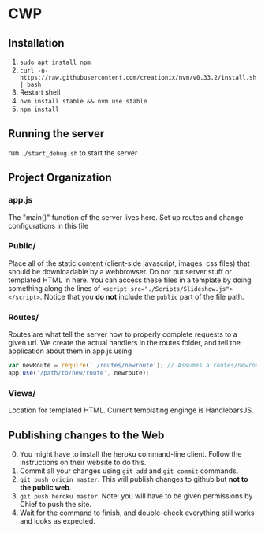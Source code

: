 # CWP

## Installation
1. `sudo apt install npm`
2. `curl -o- https://raw.githubusercontent.com/creationix/nvm/v0.33.2/install.sh | bash`
3. Restart shell
4. `nvm install stable && nvm use stable`
5. `npm install`

## Running the server
run `./start_debug.sh` to start the server

## Project Organization

### app.js
The "main()" function of the server lives here. Set up routes and change configurations in this file

### Public/
Place all of the static content (client-side javascript, images, css files) that should be downloadable by a webbrowser. Do not put server stuff or templated HTML in here. You can access these files in a template by doing something along the lines of `<script src="./Scripts/Slideshow.js"></script>`. Notice that you **do not** include the `public` part of the file path.

### Routes/
Routes are what tell the server how to properly complete requests to a given url. We create the actual handlers in the routes folder, and tell the application about them in app.js using
```javascript
var newRoute = require('./routes/newroute'); // Assumes a routes/newroute.js exists
app.use('/path/to/new/route', newroute);
```

### Views/
Location for templated HTML.  Current templating enginge is HandlebarsJS.

## Publishing changes to the Web
0. You might have to install the heroku command-line client. Follow the instructions on their website to do this.
1. Commit all your changes using `git add` and `git commit` commands.
2. `git push origin master`. This will publish changes to github but **not to the public web**.
3. `git push heroku master`. Note: you will have to be given permissions by Chief to push the site.
4. Wait for the command to finish, and double-check everything still works and looks as expected.